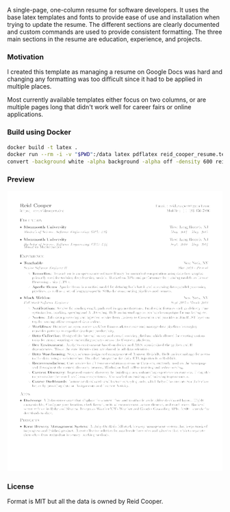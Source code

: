 A single-page, one-column resume for software developers. It uses the base latex templates and fonts to provide ease of use and installation when trying to update the resume. The different sections are clearly documented and custom commands are used to provide consistent formatting. The three main sections in the resume are education, experience, and projects.

### Motivation

I created this template as managing a resume on Google Docs was hard and changing any formatting was too difficult since it had to be applied in multiple places.

Most currently available templates either focus on two columns, or are multiple pages long that didn't work well for career fairs or online applications.

### Build using Docker

```sh
docker build -t latex .
docker run --rm -i -v "$PWD":/data latex pdflatex reid_cooper_resume.tex
convert -background white -alpha background -alpha off -density 600 reid_cooper_resume.pdf -resize 25% resume_preview.png
```

### Preview

![Resume Screenshot](/resume_preview.png)

### License

Format is MIT but all the data is owned by Reid Cooper.
